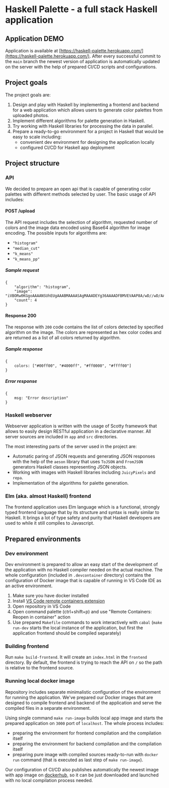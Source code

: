 # Haskell Palette - a full stack Haskell application

## Application DEMO

Application is available at [https://haskell-palette.herokuapp.com/](https://haskell-palette.herokuapp.com/).
After every successful commit to the `main` branch the newest version of application is automatically updated
on the server with the help of prepared CI/CD scripts and configurations.

## Project goals

The project goals are:
1. Design and play with Haskell by implementing a frontend and backend for a web application which allows 
   users to generate color palettes from uploaded photos.
2. Implement different algorithms for palette generation in Haskell.
3. Try working with Haskell libraries for processing the data in parallel.
4. Prepare a ready-to-go environment for a project in Haskell that would be easy to scale including:
   - convenient dev environment for designing the application locally
   - configured CI/CD for Haskell app deployment

## Project structure

### API

We decided to prepare an open api that is capable of generating color palettes with different 
methods selected by user. The basic usage of API includes:

#### POST /upload

The API request includes the selection of algorithm, requested number of colors and the image data 
encoded using Base64 algorithm for image encoding.
The possible inputs for algorithms are:
- `"histogram"`
- `"median_cut"`
- `"k_means"`
- `"k_means_pp"`

##### Sample request
```
{
    "algorithm": "histogram",
    "image": "iVBORw0KGgoAAAANSUhEUgAAABMAAAASAgMAAADEYg36AAAADFBMVEVAAP8A/wD//wD/AABSvgk5AAAAIUlEQVR4nGNgYAgNDWEgg0wNYfj//+qqFUDyFQ7yFyoJADGDK+gsHi98AAAAAElFTkSuQmCC",
    "count": 4
}
```

#### Response 200

The response with `200` code contains the list of colors detected by specified algorithm on the image.
The colors are represented as hex color codes and are returned as a list of all colors returned by algorithm. 

##### Sample response
```
{
    colors: ["#00ff00", "#4000ff", "#ff0000", "#ffff00"]
}
```

##### Error response
```
{
    msg: "Error description"
}
```

### Haskell webserver

Webserver application is written with the usage of Scotty framework that allows to easily design 
RESTful application in a declarative manner. All server sources are included in `app` and `src` directories.

The most interesting parts of the server used in the project are: 
- Automatic paring of JSON requests and generating JSON responses with the help of the `aeson` library
  that uses `ToJSON` and `FromJSON` generators Haskell classes representing JSON objects.
- Working with images with Haskell libraries including `JuicyPixels` and `repa`.
- Implementation of the algorithms for palette generation.

### Elm (aka. almost Haskell) frontend

The frontend application uses Elm language which is a functional, strongly typed frontend language
that by its structure and syntax is really similar to Haskell. It brings a lot of type safety
and purity that Haskell developers are used to while it still compiles to Javascript.

## Prepared environments

### Dev environment

Dev environment is prepared to allow an easy start of the development of the application with no Haskell
compiler needed on the actual machine. The whole configuration (included in `.devcontainer` directory)
contains the configuration of Docker image that is capable of running in VS Code IDE as an active 
environment.

1. Make sure you have docker installed
2. Install [VS Code remote containers extension](https://marketplace.visualstudio.com/items?itemName=ms-vscode-remote.remote-containers)
3. Open repository in VS Code
4. Open command palette (ctrl+shift+p) and use "Remote Containers: Reopen in container" action
5. Use prepared `Makefile` commands to work interactively with `cabal` (`make run-dev` starts the local
   instance of the application, but first the application frontend should be compiled separately)

### Building frontend

Run `make build-frontend`. It will create an `index.html` in the `frontend` directory.
By default, the frontend is trying to reach the API on `/` so the path is relative to the frontend source.

### Running local docker image

Repository includes separate minimalistic configuration of the environment for running the application.
We've prepared our Docker images that are designed to compile frontend and backend of the application
and serve the compiled files in a separate environment.

Using single command `make run-image` builds local app image and starts the prepared application on `3000`
port of `localhost`. The whole process includes:
- preparing the environment for frontend compilation and the compilation itself
- preparing the environment for backend compilation and the compilation itself
- preparing pure image with compiled sources ready-to-run with `docker run` command (that is executed as last step
  of `make run-image`).

Our configuration of CI/CD also publishes automatically the newest image with app image on 
[dockerhub,](https://hub.docker.com/r/zpf2022/haskell-palette) so it can be just downloaded and 
launched with no local compilation process needed.
